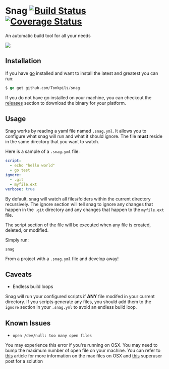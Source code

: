 # Snag [![Build Status](https://travis-ci.org/Tonkpils/snag.svg?branch=wip)](https://travis-ci.org/Tonkpils/snag) [![Coverage Status](https://coveralls.io/repos/Tonkpils/snag/badge.svg?branch=coverage&service=github)](https://coveralls.io/github/Tonkpils/snag?branch=coverage)

An automatic build tool for all your needs

![](http://i.imgur.com/epcicvr.gif)

## Installation

If you have [go](http://golang.org/) installed and want to install
the latest and greatest you can run:

```go
$ go get github.com/Tonkpils/snag
```

If you do not have go installed on your machine, you can checkout
the [releases](https://github.com/Tonkpils/snag/releases) section to
download the binary for your platform.

## Usage

Snag works by reading a yaml file named `.snag.yml`. It allows you to configure what snag will
run and what it should ignore. The file **must** reside in the same
directory that you want to watch.

Here is a sample of a `.snag.yml` file:

```yml
script:
  - echo "hello world"
  - go test
ignore:
  - .git
  - myfile.ext
verbose: true
```

By default, snag will watch all files/folders within the current directory recursively.
The ignore section will tell snag to ignore any changes that happen
in the `.git` directory and any changes that happen to the `myfile.ext` file.

The script section of the file will be executed when any file is created, deleted, or modified.

Simply run:

```
snag
```

From a project with a `.snag.yml` file and develop away!

## Caveats 

* Endless build loops

Snag will run your configured scripts if **ANY** file modifed in your current directory.
If you scripts generate any files, you should add them to the `ignore` section in your
`.snag.yml` to avoid an endless build loop.


## Known Issues

* `open /dev/null: too many open files`

You may experience this error if you're running on OSX. You may need to bump
the maximum number of open file on your machine. You can refer to [this](http://krypted.com/mac-os-x/maximum-files-in-mac-os-x/)
article for more information on the max files on OSX and [this](http://superuser.com/questions/433746/is-there-a-fix-for-the-too-many-open-files-in-system-error-on-os-x-10-7-1) superuser post for a solution
